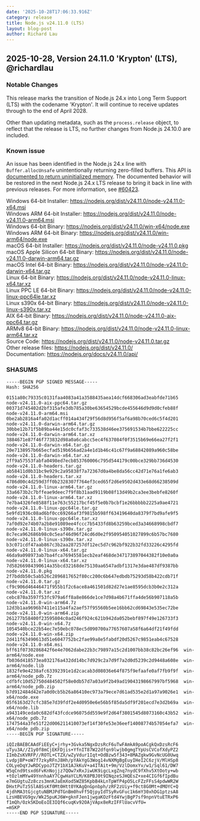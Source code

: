 ```yaml
---
date: '2025-10-28T17:06:33.916Z'
category: release
title: Node.js v24.11.0 (LTS)
layout: blog-post
author: Richard Lau
---
```


## 2025-10-28, Version 24.11.0 'Krypton' (LTS), @richardlau

### Notable Changes

This release marks the transition of Node.js 24.x into Long Term Support (LTS)
with the codename 'Krypton'. It will continue to receive updates through to
the end of April 2028.

Other than updating metadata, such as the `process.release` object, to reflect
that the release is LTS, no further changes from Node.js 24.10.0 are included.

### Known issue

An issue has been identified in the Node.js 24.x line with `Buffer.allocUnsafe` unintentionally returning zero-filled buffers. This API is [documented to return uninitialized memory](https://nodejs.org/docs/latest-v24.x/api/buffer.html#static-method-bufferallocunsafesize). The documented behavior will be restored in the next Node.js 24.x LTS release to bring it back in line with previous releases. For more information, see [#60423](https://github.com/nodejs/node/issues/60423).

Windows 64-bit Installer: https://nodejs.org/dist/v24.11.0/node-v24.11.0-x64.msi \
Windows ARM 64-bit Installer: https://nodejs.org/dist/v24.11.0/node-v24.11.0-arm64.msi \
Windows 64-bit Binary: https://nodejs.org/dist/v24.11.0/win-x64/node.exe \
Windows ARM 64-bit Binary: https://nodejs.org/dist/v24.11.0/win-arm64/node.exe \
macOS 64-bit Installer: https://nodejs.org/dist/v24.11.0/node-v24.11.0.pkg \
macOS Apple Silicon 64-bit Binary: https://nodejs.org/dist/v24.11.0/node-v24.11.0-darwin-arm64.tar.gz \
macOS Intel 64-bit Binary: https://nodejs.org/dist/v24.11.0/node-v24.11.0-darwin-x64.tar.gz \
Linux 64-bit Binary: https://nodejs.org/dist/v24.11.0/node-v24.11.0-linux-x64.tar.xz \
Linux PPC LE 64-bit Binary: https://nodejs.org/dist/v24.11.0/node-v24.11.0-linux-ppc64le.tar.xz \
Linux s390x 64-bit Binary: https://nodejs.org/dist/v24.11.0/node-v24.11.0-linux-s390x.tar.xz \
AIX 64-bit Binary: https://nodejs.org/dist/v24.11.0/node-v24.11.0-aix-ppc64.tar.gz \
ARMv8 64-bit Binary: https://nodejs.org/dist/v24.11.0/node-v24.11.0-linux-arm64.tar.xz \
Source Code: https://nodejs.org/dist/v24.11.0/node-v24.11.0.tar.gz \
Other release files: https://nodejs.org/dist/v24.11.0/ \
Documentation: https://nodejs.org/docs/v24.11.0/api/

### SHASUMS

```
-----BEGIN PGP SIGNED MESSAGE-----
Hash: SHA256

0151a80c79335c0131faa4083a41a3588435aea14dcf668306ad3eabfde71b65  node-v24.11.0-aix-ppc64.tar.gz
00371d745402d2bf315afe3db785a30be63654529bcde455646d9d9d0cfeb88f  node-v24.11.0-arm64.msi
0be2ab2816a4fa02d1acff014a434f29f56d8d956f5af6a98b70ced6c5f4d201  node-v24.11.0-darwin-arm64.tar.gz
30bbe12b71f5b89ba44e15dc0cfaf3c733538d46ee375691534b7bbe622225cc  node-v24.11.0-darwin-arm64.tar.xz
3884671e87f46f773832d98a0a6cabcc5ec4f637084f0f3515b69e66ea27f2f1  node-v24.11.0-darwin-x64.tar.gz
20e7138957b665ecfad519b656ad2a4e1d1b46c41c67f9a68842089a960c58be  node-v24.11.0-darwin-x64.tar.xz
2ff9a57553fabfa0498ed7ecb853760006c795d544179c00bce329bb736d4530  node-v24.11.0-headers.tar.gz
ab58411d0b31bc9e929c2a95838f7a72367d0a4be8da56cc42d71e76a1fe6ab3  node-v24.11.0-headers.tar.xz
4786d00c4d259d3ff0b2328307f764ef3ced65f2d6e9502d433e68d66238509d  node-v24.11.0-linux-arm64.tar.gz
33a6673b2c7bffeae9deec7f9f8b31aad9119b08f13d49b2ca3ee3bebfe8260f  node-v24.11.0-linux-arm64.tar.xz
7e7ba4326fe8588f11e763c55217bcf45f5e0b7bcbf1e26bbbbb2225a9ae4721  node-v24.11.0-linux-ppc64le.tar.gz
5e9fd1936c08ad6bf0cc69266af3f9815b598ff63419640da8379f7bd9afe9f5  node-v24.11.0-linux-ppc64le.tar.xz
7af0d92e74b07a2b8e91089ee4fccc7b5433fd8b63259bced3a34668998cbdf7  node-v24.11.0-linux-s390x.tar.gz
8c7eca962686b98c0c5eaf46d96f24cd6d0e2f950954051027899c6b57bc7680  node-v24.11.0-linux-s390x.tar.xz
b3c071cdf47aab867c3b2aa287257df12ec5d7c962bf922b32fd33226c4295fd  node-v24.11.0-linux-x64.tar.gz
46da9a098973ab7ba4fca76945581ecb2eaf468de347173897044382f10e0a0a  node-v24.11.0-linux-x64.tar.xz
7d58266984390614a35bcd32168de75130aa6547adbf1317e3dae487df9387bb  node-v24.11.0.pkg
2f7bddb50c5ab526c2896817652f80cc200c6b647edbdb75293d58b422cdb71f  node-v24.11.0.tar.gz
cf9c906d46446471f955b1f2c6ace8a461501d82d27e1ae8595dcb3b0e2c312a  node-v24.11.0.tar.xz
cebc870a3597f53fc979a6ff8a8e866de1ce7d98a4b671ffa4de56b907118a5b  node-v24.11.0-win-arm64.7z
12d3b1aa9696b7411e115a4fa2aef57f95560b5ee16bb62cd69843e535ec72be  node-v24.11.0-win-arm64.zip
261277b58400f23595804c0ad246f924c621b942da052bebf897f49e126733f3  node-v24.11.0-win-x64.7z
1054540bce22b54ec7e50ebc078ec5d090700a77657607a58f6a64df21f49fdd  node-v24.11.0-win-x64.zip
2d411f63490613d51e6047752bc2fae99a8e5fabdf20d5267c9851eab4c67528  node-v24.11.0-x64.msi
bff61f0730286842f6e4e7062dabe22b3c79897a15c2d1007bb38c82bc26ef96  win-arm64/node.exe
fb036d418573ea032176a432dd14bc7d929c2a7d9f7a2d0d5239c2d9448a608e  win-arm64/node.lib
1832fe9e4238afc63392391e1d2cacab3d08036e64f875f9efaafe0af7fb9f9f  win-arm64/node_pdb.7z
cdfbfc10d52750d484502f58e0db57d7a03a9f2b49ad19043198667997bf5968  win-arm64/node_pdb.zip
b7d912484d42e7a0d0cb5b26a86410ec973a79ece7d61ad535e2d1a97a9026e1  win-x64/node.exe
05f6163d27cfc385e7d39fdf2e4d0950e6e56b5f85da5df9f201ecd7e3d2b69a  win-x64/node.lib
a943149ceda0c682df43fcdce96075dd559e9f2d64f3801545d8073160c43b52  win-x64/node_pdb.7z
1747544a3fe51f22d006211410073ef14f30fe53e36eef14008774b57054efa7  win-x64/node_pdb.zip
-----BEGIN PGP SIGNATURE-----

iQIzBAEBCAAdFiEEyC+jrhy+3Gvka5NgxDzsRcF6uTwFAmkA9poACgkQxDzsRcF6
uTyu3A//Z1y0f8mCjEKFDjis+YfnIT87W22dfqn9lwjb0gmgTYpUsCVCofXdyPZ2
IImbZsKVRFP//ROTL+CTZX/wZyVdur1Iqt+OdBzw5f343+8MAZgkw9GvNcUG0Uwq
LvdpjBP+oW7f7zkyRFnJ8Hh/pYAkYgG3Wog14vNXMgBgEuyIHeI2C6zjV/MlHSp8
COLyeDqYJwRDCypoJTZY1bX1AJkKuV+a4ITAit+9m/VzlDomxYv/w1/Sql61/DW7
W5qCnd9tsxd6FvKnNojjz7QOw7xRxJiwUK9igcLxgZnq7nydC9fXhv5XtOoty+wb
+tOzlmMYw49YnnhaAY7CgwHaYCLM/K8PBJ0t9INqzeSJHQEsZ+xe4CIGf6fIpdBu
e7mGUgtuZz8czs3mnKJaEmXod5WZ85KpbB4kLnTpWfP4pO5LcFZzFFsS4pdwWR2W
DHxtPuTz5SlA8SsKf0Mt0Htt0YKAgQnGpnbph/zRF2zUiy+f9ct8G0Mt+dMOYC+Q
4jdhMA3tGjcgtuNBMJPdTGnBm0hvFf5QjpyIdTSyRvGFuc1k6mY30xhDG1ptzsA8
LzsHBEVG9gv/Wk25puKJ6W+gknFJen1jwgaKOzFtd4YwjBgP7sf9npnVtuETRxP6
f1mQh/OzkSKDoEoIE3IQf6cuqKv92OAjVApx8eRzIFFlUacvVfU=
=mSKP
-----END PGP SIGNATURE-----
```
